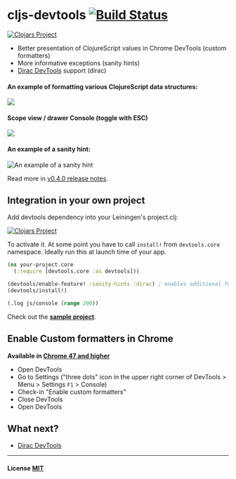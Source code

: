 # cljs-devtools [![Build Status](https://travis-ci.org/binaryage/cljs-devtools.svg)](https://travis-ci.org/binaryage/cljs-devtools)

[![Clojars Project](http://clojars.org/binaryage/devtools/latest-version.svg)](http://clojars.org/binaryage/devtools)

* Better presentation of ClojureScript values in Chrome DevTools (custom formatters)
* More informative exceptions (sanity hints)
* [Dirac DevTools](https://github.com/binaryage/dirac) support (dirac)

#### An example of formatting various ClojureScript data structures:

![](https://dl.dropboxusercontent.com/u/559047/cljs-devtools-sample-full.png)

#### Scope view / drawer Console (toggle with ESC)

![](https://dl.dropboxusercontent.com/u/559047/cljs-devtools-scope.png)

#### An example of a sanity hint:

![An example of a sanity hint](https://dl.dropboxusercontent.com/u/559047/cljs-devtools-sanity-hint.png)

Read more in [v0.4.0 release notes](https://github.com/binaryage/cljs-devtools/releases/tag/v0.4.0).

## Integration in your own project

Add devtools dependency into your Leiningen's project.clj:

[![Clojars Project](http://clojars.org/binaryage/devtools/latest-version.svg)](http://clojars.org/binaryage/devtools)

To activate it. At some point you have to call `install!` from `devtools.core` namespace. Ideally run this at launch time of your app.

```clojure
(ns your-project.core
  (:require [devtools.core :as devtools]))

(devtools/enable-feature! :sanity-hints :dirac) ; enables additional features, :custom-formatters is enabled by default
(devtools/install!)

(.log js/console (range 200))
```

Check out the **[sample project](https://github.com/binaryage/cljs-devtools-sample)**.

## Enable Custom formatters in Chrome

**Available in [Chrome 47 and higher](http://googlechromereleases.blogspot.cz/2015/12/stable-channel-update.html)**

  * Open DevTools
  * Go to Settings ("three dots" icon in the upper right corner of DevTools > Menu > Settings `F1` > Console)
  * Check-in "Enable custom formatters"
  * Close DevTools
  * Open DevTools

## What next?

  * [Dirac DevTools](https://github.com/binaryage/dirac)

---

#### License [MIT](https://raw.githubusercontent.com/binaryage/cljs-devtools/master/LICENSE.txt)